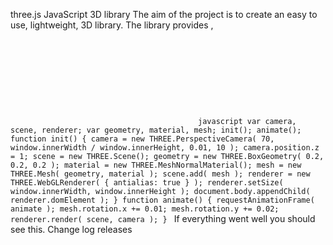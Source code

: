 three.js JavaScript 3D library The aim of the project is to create an easy to use, lightweight, 3D library. The library provides <canvas>, <svg>, CSS3D and WebGL renderers. Examples — Documentation — Wiki — Migrating — Questions — Forum — Gitter — Slack Usage Download the minified library and include it in your HTML, or install and import it as a module, Alternatively see how to build the library yourself. html <script src="js/three.min.js"></script> This code creates a scene, a camera, and a geometric cube, and it adds the cube to the scene. It then creates a WebGL renderer for the scene and camera, and it adds that viewport to the document.body element. Finally, it animates the cube within the scene for the camera. ```javascript var camera, scene, renderer; var geometry, material, mesh; init(); animate(); function init() { camera = new THREE.PerspectiveCamera( 70, window.innerWidth / window.innerHeight, 0.01, 10 ); camera.position.z = 1; scene = new THREE.Scene(); geometry = new THREE.BoxGeometry( 0.2, 0.2, 0.2 ); material = new THREE.MeshNormalMaterial(); mesh = new THREE.Mesh( geometry, material ); scene.add( mesh ); renderer = new THREE.WebGLRenderer( { antialias: true } ); renderer.setSize( window.innerWidth, window.innerHeight ); document.body.appendChild( renderer.domElement ); } function animate() { requestAnimationFrame( animate ); mesh.rotation.x += 0.01; mesh.rotation.y += 0.02; renderer.render( scene, camera ); } ``` If everything went well you should see this. Change log releases
